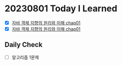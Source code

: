 # 20230801 Today I Learned
- [X] [자바 객체 지향의 원리와 이해 chap01](../OOP/OOPandSpring/chap01.md)
- [X] [자바 객체 지향의 원리와 이해 chap01](../OOP/OOPandSpring/chap02.md)

## Daily Check
- [ ] 알고리즘 1문제